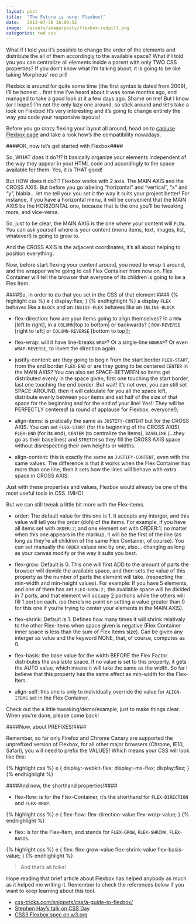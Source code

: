 ```yaml
---
layout: post
title:  "The Future is here: Flexbox!"
date:   2013-07-30 16:00:52
image:  /assets/image/posts/flexbox-redpill.png
categories: rwd css
---
```

What if I told you it’s possible to change the order of the elements and distribute the all of them accordingly to the available space? What if I told you you can centralize all elements inside a parent with only TWO CSS properties? If you don’t know what I’m talking about, it is going to be like taking Morpheus’ red pill!

Flexbox is around for quite some time (the first syntax is dated from 2009), I’ll be honest… first time I’ve heard about it was some months ago, and managed to take a good look at it a few days ago. Shame on me! But I know (or I hope!) I’m not the only lazy one around, so stick around and let’s take a look on Flexbox! It’s very interesting and it’s going to change entirely the way you code your responsive layouts!

Before you go crazy flexing your layout all around, head on to [caniuse Flexbox page](http://caniuse.com/flexbox) and take a look how’s the compatibility nowadays.

####OK, now let’s get started with Flexbox####

So, WHAT does it do?!? It basically organize your elements independent of the way they appear in yout HTML code and accordingly to the space available for them. Yes, it is THAT good!

But HOW does it do?!? Flexbox works with 2 axis. The MAIN AXIS and the CROSS AXIS. But before you go labeling “horizontal” and “vertical”, “x” and “y”, blabla… let me tell you: you set it the way it suits your project better! For instance, if you have a horizontal menu, it will be convenient that the MAIN AXIS be the HORIZONTAL one, because that is the one you’ll be tweaking more, and vice-versa.

So, just to be clear, the MAIN AXIS is the one where your content will ``FLOW``. You can ask yourself where is your content (menu items, text, images, list, whatever!) is going to grow to.

And the CROSS AXIS is the adjacent coordinates, it’s all about helping to position everything.

Now, before start flexing your content around, you need to wrap it around, and the wrapper we’re going to call Flex Container from now on. Flex Container will tell the browser that everyone of its children is going to be a Flex Item.

####So, in order to do that you set in the CSS of that element:####
{% highlight css %}
e {
    display:flex;
}
{% endhighlight %}
a display ``FLEX`` behaves like a ``BLOCK`` and an ``INSIDE-FLEX`` behaves like an ``INLINE-BLOCK``

- flex-direction: how are your items going to align themselves? In a ``ROW`` [left to right], in a ``COLUMN``[top to bottom] or backwards? ( ``ROW-REVERSE`` [right to left] or ``COLUMN-REVERSE`` [bottom to top]);

- flex-wrap: will it have line-breaks ``WRAP``? Or a single-line ``NOWRAP``? Or even ``WRAP-REVERSE``, to invert the direction again.

- justify-content: are they going to begin from the start border ``FLEX-START``, from the end border ``FLEX-END`` or are they going to be centered ``CENTER`` in the MAIN AXIS? You can also set SPACE-BETWEEN so items get distributed evenly in the space given, first one touching the start border, last one touching the end border. But wait! It’s not over, you can still set SPACE-AROUND, then it will calculate for you all the space left, distribute evenly between your items and set half of the size of that space for the beginning and for the end of your line! Yes!! They will be PERFECTLY centered! (a round of applause for Flexbox, everyone!);

- align-items: is pratically the same as ``JUSTIFY-CONTENT`` but for the CROSS AXIS. You can set ``FLEX-START`` (for the beginning of the CROSS AXIS), ``FLEX-END`` (for its end), ``CENTER`` (to centralize the items), ``BASELINE`` (…they go as their baselines) and ``STRETCH`` so they fill the CROSS AXIS space without disrespecting their own heights or widths.

- align-content: this is exactly the same as ``JUSTIFY-CONTENT``, even with the same values. The difference is that it works when the Flex Container has more than one line, then it sets how the lines will behave with extra space in CROSS AXIS.

Just with these properties and values, Flexbox would already be one of the most useful tools in CSS. IMHO!

But we can still tweak a little bit more with the Flex-items.

- order: The default value for this one is 1. It accepts any interger, and this value will tell you the order (doh) of the items. For example, if you have all items set with ``ORDER:2``; and one element set with ORDER:1; no matter when this one appears in the markup, it will be the first of the line (as long as they’re all children of the same Flex Container, of course). You can set manually the ``ORDER`` values one by one, also… changing as long as your canvas modify or the way it suits you best.

- flex-grow: Default is 0. This one will first ADD to the amount of parts the browser will devide the available space, and then sets the value of this property as the number of parts the element will take. (respecting the min-width and min-height values). For example: If you have 5 elements, and one of them has set ``FLEX-GROW:2;`` the available space will be divided in 7 parts, and that element will occupy 2 portions while the others will fill 1 portion each. (so there’s no point on setting a value greater than 0 for this one if you’re trying to center your elements in the MAIN AXIS).

- flex-shrink: Default is 1. Defines how many times it will shrink relativaly to the other Flex-Items when space given is negative (Flex Container inner space is less than the sum of Flex Items size). Can be given any interger as value and the keyword NONE, that, of course, computes as 0.

- flex-basis: the base value for the width BEFORE the Flex Factor distributes the available space. If no value is set to this property, it gets the AUTO value, which means it will take the same as the width. So far I believe that this property has the same effect as min-width for the Flex-Item.

- align-self: this one is only to individually override the value for ``ALIGN-ITEMS`` set in the Flex Container.

Check out the a little tweaking/demo/example, just to make things clear. When you’re done, please come back!

####Now, about PREFIXES!####

Remember, so far only Firefox and Chrome Canary are supported the unprefixed version of Flexbox, for all other major browsers (Chrome, IE10, Safari), you will need to prefix the VALUES! Which means your CSS will look like this:

{% highlight css %}
e {
    display:-webkit-flex;
    display:-ms-flex;
    display:flex;
}
{% endhighlight %}

####And now, the shorthand properties!####

- flex-flow: is for the Flex-Container, it’s the shorthand for ``FLEX-DIRECTION`` and ``FLEX-WRAP``.

{% highlight css %}
e {
    flex-flow: flex-direction-value flex-wrap-value;
}
{% endhighlight %}

- flex: is for the Flex-Item, and stands for ``FLEX-GROW``, ``FLEX-SHRINK``, ``FLEX-BASIS``.

{% highlight css %}
e {
    flex: flex-grow-value flex-shrink-value flex-basis-value;
}
{% endhighlight %}

>And that’s all folks!

Hope reading that brief article about Flexbox has helped anybody as much as it helped me writing it. Remember to check the references below if you want to keep learning about this tool.

<ul>
	<li>
		<a href="http://css-tricks.com/snippets/css/a-guide-to-flexbox/" target="_blank">css-tricks.com/snippets/css/a-guide-to-flexbox/</a>
	</li>
	<li>
		<a href="http://vimeo.com/69531447" target="_blank">Stephen Hay’s talk on CSS Day</a>
	</li>
	<li>
		<a href="http://www.w3.org/TR/css3-flexbox/" target="_blank">CSS3 Flexbox spec on w3.org</a>
	</li>
</ul>